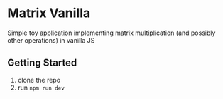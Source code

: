# Matrix Vanilla

Simple toy application implementing matrix multiplication (and possibly other operations) in vanilla JS

## Getting Started

1. clone the repo
2. run `npm run dev`